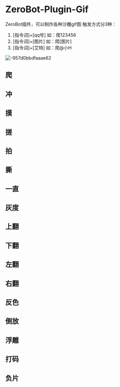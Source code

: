 # ZeroBot-Plugin-Gif
ZeroBot插件，可以制作各种沙雕gif图
触发方式分3种：
1. [指令词]+[qq号] 如：爬123456
2. [指令词]+[图片] 如：爬[图片]
3. [指令词]+[艾特] 如：爬@小H

![-957d0bbdfaaae62](https://user-images.githubusercontent.com/24691568/129891611-579da8ec-6dc3-40ac-8303-29bbc266dea1.png)


## 爬
## 冲
## 摸
## 搓
## 拍
## 撕
## 一直
## 灰度
## 上翻
## 下翻
## 左翻
## 右翻
## 反色
## 倒放
## 浮雕
## 打码
## 负片
